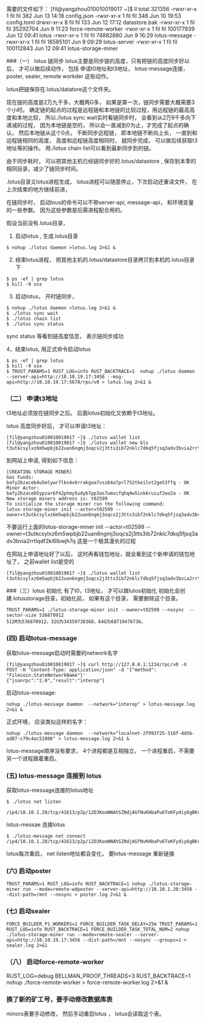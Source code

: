 需要的文件如下：
[fil@yangzhou010010019017 ~]$ ll
total 321356
-rwxr-xr-x 1 fil fil       382 Jun 13 14:18 config.json
-rwxr-xr-x 1 fil fil       346 Jun 10 19:53 config.toml
drwxr-xr-x 8 fil fil       133 Jun 12 17:12 datastore.bak
-rwxr-xr-x 1 fil fil  35292704 Jun  9 11:23 force-remote-worker
-rwxr-xr-x 1 fil fil 100177939 Jun 12 09:41 lotus
-rwxr-xr-x 1 fil fil  74882880 Jun  9 16:29 lotus-message
-rwxr-xr-x 1 fil fil  18585101 Jun  9 09:29 lotus-server
-rwxr-xr-x 1 fil fil 100112843 Jun 12 09:41 lotus-storage-miner

###（一） lotus 链同步
lotus主要是同步链的高度，只有把链的高度同步好以后， 才可以做后续动作， 包括
申请t0地址和t3地址， lotus-message连接， poster,  sealer, remote workder 这些动作。 

lotus把链保存在.lotus/datatore这个文件夹。 

现在链的高度是2万九千多，大概两G多， 如果是第一次，链同步需要大概需要3个小时。 
确定链的起点的过程是远程链和本地链的比较过程，用远程链的最高高度和本地比较， 
所以./lotus sync wait实时看链同步时， 会看到从2万9千多向下递减的过程， 
因为本地链是空的， 所以会一直减到0为止，才完成了起点的确认， 
然后本地链从这个0点， 不断同步远程链， 即本地链不断向上长， 一直到和远程链相同的高度， 
高度和远程链高度相同时， 就同步完成， 可以做后续获取t3地址等的操作。 
用./lotus chain list可以看到最新同步到的链。 

由于同步耗时， 可以把其他主机已经链同步好的.lotus/datastore , 保存到本季的相同目录，减少了链同步时间。 

.lotus目录又lotus进程生成， lotus进程可以随意停止，下次启动还重读文件， 在上次结束的地方继续前进， 

在链同步时， 启动lous的命令可以不带server-api, message-api， 和环境变量的一些参数。 因为这些参数是后需进程配合用的。 

假设当前没有.lotus目录， 
1.  启动lotus , 生成.lotus目录
```
$ nohup ./lotus daemon >lotus.log 2>&1 &
```

2. 结束lotus进程， 把其他主机的.lotus/datastore目录拷贝到本机的.lotus目录下
```
$ ps -ef | grep lotus
$ kill -9 xxx
```

3. 启动lotus， 开时链同步， 
```
$ nohup ./lotus daemon >lotus.log 2>&1 &
$ ./lotus sync wait
$ ./lotus chain list
$ ./lotus sync status 
```
sync status 等看到链高度信息， 表示链同步成功
 
4，结束lotus, 用正式命令启动lotus
```
$ ps -ef | grep lotus
$ kill -9 xxx
$ TRUST_PARAMS=1 RUST_LOG=info RUST_BACKTRACE=1  nohup ./lotus daemon  --server-api=http://10.10.19.17:3456 --msg-api=http://10.10.19.17:5678/rpc/v0 > lotus.log 2>&1 &
```

### （二） 申请t3地址
t3地址必须放在链同步之后。 后面lotus初始化又依赖于t3地址。 

lotus 高度同步好后， 才可以申请t3地址：
```
[fil@yangzhou010010019017 ~]$ ./lotus wallet list
[fil@yangzhou010010019017 ~]$ ./lotus wallet new bls
t3utkcsylxz6m5wpbjb22uan6ngmj3oqcs2j3tts3ib72nklc7dkq5fjsq3adv3bvia2rrtlqdf2ki6lbwjh7q
```

到网站上申请, 得到如下信息： 
```
[CREATING STORAGE MINER]
Gas Funds:   bafy2bzaceb4u5mlywr7lkn4v6rrakgoa7vsz64o7prl752tkeilnt2ge53ffq - OK
Miner Actor: bafy2bzaceb5ypzar6f42phmy5udyb7pp3as7umvcfqhq4w5ink6ruiuf2eo2a - OK
New storage miners address is: t02599
To initialize the storage miner run the following command:
lotus-storage-miner init --actor=t02599 --owner=t3utkcsylxz6m5wpbjb22uan6ngmj3oqcs2j3tts3ib72nklc7dkq5fjsq3adv3bvia2rrtlqdf2ki6lbwjh7q
```
不要运行上面的lotus-storage-miner init --actor=t02599 --owner=t3utkcsylxz6m5wpbjb22uan6ngmj3oqcs2j3tts3ib72nklc7dkq5fjsq3adv3bvia2rrtlqdf2ki6lbwjh7q
这是一个极其漫长的过程

在网站上申请地址好了以后， 这时再看钱包地址，就会看到这个新申请的钱包地址了， 之前wallet list是空的
```
[fil@yangzhou010010019017 ~]$ ./lotus wallet list
t3utkcsylxz6m5wpbjb22uan6ngmj3oqcs2j3tts3ib72nklc7dkq5fjsq3adv3bvia2rrtlqdf2ki6lbwjh7q
```

###（三）lotus 初始化
有了t0，t3地址， 才可以做lutos初始化
初始化会创建.lotusstorage目录，初始化前， 如果有这个目录， 需要删除这个目录。 

```
TRUST_PARAMS=1 ./lotus-storage-miner init --owner=t02599 --nosync  --sector-size 536870912
512M为536870912，32G为34359738368，64G为68719476736。
```

### (四) 启动lotus-message
获取lotus-message启动时需要的network名字
```
[fil@yangzhou010010019017 ~]$ curl http://127.0.0.1:1234/rpc/v0 -X POST -H "Content-Type: application/json" -d '{"method": "Filecoin.StateNetworkName"}'
{"jsonrpc":"2.0","result":"interop"}
```

启动lotus-message:
```
nohup ./lotus-message daemon  --network="interop" > lotus-message.log 2>&1 &
```

正式环境， 应该类似这样的名字： 
```
nohup ./lotus-message daemon  --network="localnet-2f993f25-318f-4d5b-ad87-c79c4ac52806" > lotus-message.log 2>&1 &
```

lotus-message顺序没有要求， 4个进程都是互相独立， 一个进程重启，不需要另一个进程跟着重启。 


### (五) lotus-message 连接到 lotus

获取lotus-message连接的lotus地址
```
$ ./lotus net listen
 /ip4/10.10.1.20/tcp/41613/p2p/12D3KooWNAhSZNdjAGfNvKHbaPu6ToKFydiy6gBKrVVHRYzwfY2e
```

lotus-messae 连接lotus
```
$ ./lotus-message net connect /ip4/10.10.1.20/tcp/41613/p2p/12D3KooWNAhSZNdjAGfNvKHbaPu6ToKFydiy6gBKrVVHRYzwfY2e
```  
lotus每次重启， net listen地址都会变化， 要lotus-message 重新链接


###  (六) 启动poster
```
TRUST_PARAMS=1 RUST_LOG=info RUST_BACKTRACE=1 nohup ./lotus-storage-miner run --mode=remote-wdposter --server-api=http://10.10.1.20:3456 --dist-path=/mnt --nosync > poster.log 2>&1 &
```

###  (七) 启动sealer
```
FORCE_BUILDER_P1_WORKERS=1 FORCE_BUILDER_TASK_DELAY=25m TRUST_PARAMS=1 RUST_LOG=info RUST_BACKTRACE=1 FORCE_BUILDER_TASK_TOTAL_NUM=2 nohup ./lotus-storage-miner run --mode=remote-sealer --server-api=http://10.10.19.17:3456 --dist-path=/mnt --nosync --groups=1 > sealer.log 2>&1
```

### （八） 启动force-remote-worker
RUST_LOG=debug BELLMAN_PROOF_THREADS=3 RUST_BACKTRACE=1 nohup ./force-remote-worker > force-remote-worker.log 2>&1 &



### 换了新的矿工号，要手动修改数据库表

minors表要手动修改， 
然后手动重启lotus ， lotus会读取这个表。 

